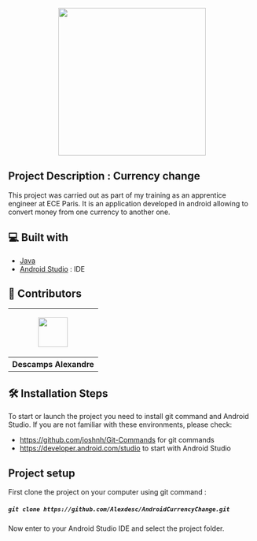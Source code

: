<p>
    <a href="https://www.handicap.org/">
      <p align="center">
          <img src="https://upload.wikimedia.org/wikipedia/commons/thumb/8/82/Android_logo_2019.svg/1173px-Android_logo_2019.svg.png" width=300>
      </p>
    </a>
</p>

## Project Description : Currency change

This project was carried out as part of my training as an apprentice engineer at ECE Paris. It is an application developed in android allowing to convert money from one currency to another one.

  
## 💻 Built with
- [Java](https://www.java.com/fr/)
- [Android Studio](https://developer.android.com/studio) : IDE

## 🙇 Contributors
<center><table>
  <tr>
    <td>
    <a href="https://github.com/Alexdesc">
      <p align="center">
        <img src="https://avatars3.githubusercontent.com/u/35339436?s=460&u=538bd1b7b3694f2e847261d4be581e993142a5b7&v=4" width=60>
      </p>
    </a>
    </td>
  </tr>
  <tr>
    <th>Descamps Alexandre</th>
  </tr>
</table></center>


## 🛠️ Installation Steps

To start or launch the project you need to install git command and Android Studio. If you are not familiar with these environments, please check:
- https://github.com/joshnh/Git-Commands for git commands
- https://developer.android.com/studio  to start with Android Studio


## Project setup

First clone the project on your computer using git command :
##### `git clone https://github.com/Alexdesc/AndroidCurrencyChange.git`

Now enter to your Android Studio IDE and select the project folder.
